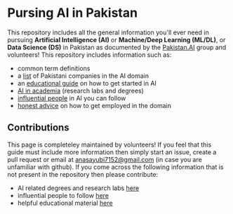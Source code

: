 # Pursing AI in Pakistan
This repository includes all the general information you'll ever need in pursuing **Artificial Intelligence (AI)** or **Machine/Deep Learning (ML/DL)**, or **Data Science (DS)** in Pakistan as documented by the [Pakistan.AI](https://www.facebook.com/groups/1045006612234229/) group and volunteers! This repository includes information such as:
- common term definitions
- a [list](https://www.facebook.com/pakict/posts/1939315892775577) of Pakistani companies in the AI domain
- an [educational guide](https://github.com/PakistanAI/Educational_guide) on how to get started in AI
- [AI in academia](/ai_in_academia.md) (research labs and degrees)
- [influential people](/people_in_ai.md) in AI you can follow
- [honest advice](/honest_advice_for_employment.md) on how to get employed in the domain

## Contributions
This page is completeley maintained by volunteers! If you feel that this guide must include more information then simply start an issue, create a pull request or email at anasayubi7152@gmail.com (in case you are unfamiliar with github). If you come across the following information that is not present in the repository then please contribute:
- AI related degrees and research labs [here](/ai_in_academia.md)
- influential people to follow [here](/people_in_ai.md)
- helpful educational material [here](https://github.com/PakistanAI/Educational_guide)
